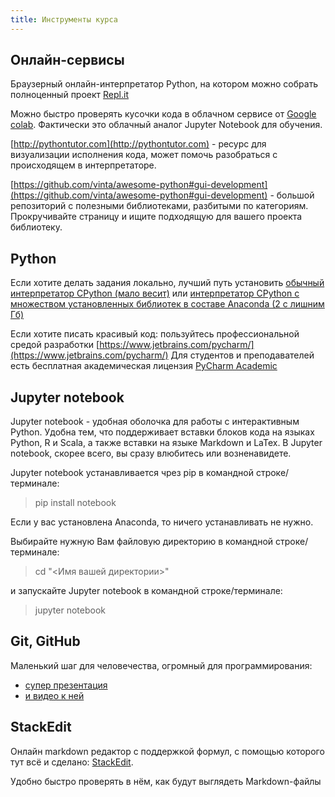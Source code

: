 ```yaml
---
title: Инструменты курса
---
```


## Онлайн-сервисы

Браузерный онлайн-интерпретатор Python, на котором можно собрать полноценный проект [Repl.it](https://repl.it/languages/python3)

Можно быстро проверять кусочки кода в облачном сервисе от [Google colab](https://colab.research.google.com/notebooks/intro.ipynb#recent=true). Фактически это облачный аналог Jupyter Notebook для обучения.

[http://pythontutor.com](http://pythontutor.com) - ресурс для визуализации исполнения кода, может помочь разобраться с происходящем в интерпретаторе.

[https://github.com/vinta/awesome-python#gui-development](https://github.com/vinta/awesome-python#gui-development) - большой репозиторий с полезными библиотеками, разбитыми по категориям. Прокручивайте страницу и ищите подходящую для вашего проекта библиотеку.

## Python

Если хотите делать задания локально, лучший путь установить [обычный интерпретатор CPython (мало весит)](https://www.python.org/downloads/) или [интерпретатор CPython с множеством установленных библиотек в составе Anaconda (2 с лишним Гб)](https://anaconda.org/)

Если хотите писать красивый код: пользуйтесь профессиональной средой разработки [https://www.jetbrains.com/pycharm/](https://www.jetbrains.com/pycharm/) 
Для студентов и преподавателей есть бесплатная академическая лицензия [PyCharm Academic](https://www.jetbrains.com/community/education/#students) 

## Jupyter notebook

Jupyter notebook - удобная оболочка для работы с интерактивным Python. Удобна тем, что поддерживает вставки блоков кода на языках Python, R и Scala, а также вставки на языке Markdown и LaTex.
В Jupyter notebook, скорее всего, вы сразу влюбитесь или возненавидете.

Jupyter notebook устанавливается чрез pip в командной строке/терминале:
> pip install notebook

Если у вас установлена Anaconda, то ничего устанавливать не нужно.

Выбирайте нужную Вам файловую директорию в командной строке/терминале:
>cd "<Имя вашей директории>"

и запускайте Jupyter notebook в командной строке/терминале:
>jupyter notebook

## Git, GitHub
Маленький шаг для человечества, огромный для программирования:
* [cупер презентация](https://amueller.github.io/COMS4995-s19/slides/aml-02-python-git-testing/)
* [и видео к ней](https://youtu.be/EPVwnG-n4B0)

## StackEdit
Онлайн markdown редактор с поддержкой формул, с помощью которого тут всё и сделано: [StackEdit](https://stackedit.io/).

Удобно быстро проверять в нём, как будут выглядеть Markdown-файлы
